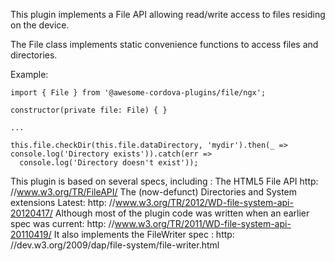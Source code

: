 This plugin implements a File API allowing read/write access to files residing on the device.

The File class implements static convenience functions to access files and directories.

Example:

```
import { File } from '@awesome-cordova-plugins/file/ngx';

constructor(private file: File) { }

...

this.file.checkDir(this.file.dataDirectory, 'mydir').then(_ => console.log('Directory exists')).catch(err =>
  console.log('Directory doesn't exist'));

```

This plugin is based on several specs, including : The HTML5 File API http: //www.w3.org/TR/FileAPI/
The (now-defunct) Directories and System extensions Latest: http: //www.w3.org/TR/2012/WD-file-system-api-20120417/
Although most of the plugin code was written when an earlier spec was current: http:
//www.w3.org/TR/2011/WD-file-system-api-20110419/ It also implements the FileWriter spec : http:
//dev.w3.org/2009/dap/file-system/file-writer.html
